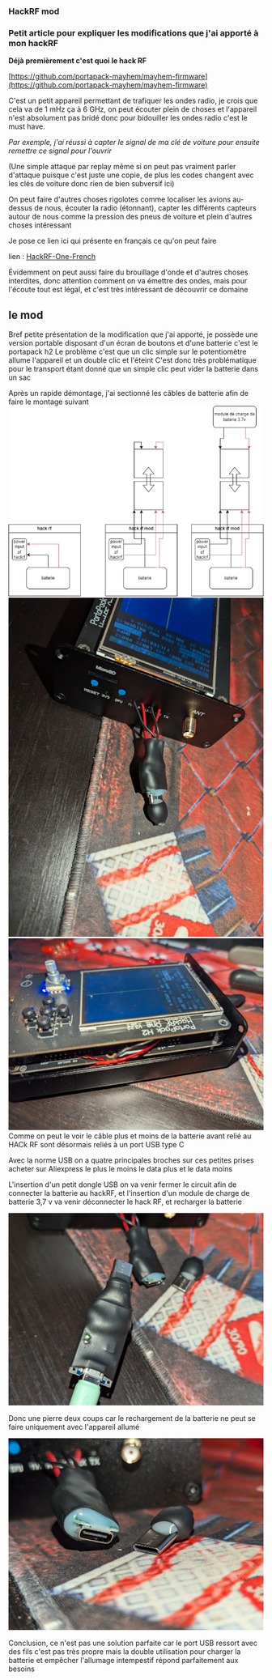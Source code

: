 ### **HackRF mod**

### Petit article pour expliquer les modifications que j'ai apporté à mon hackRF

**Déjà premièrement c'est quoi le hack RF** 

[https://github.com/portapack-mayhem/mayhem-firmware](https://github.com/portapack-mayhem/mayhem-firmware)

C'est un petit appareil permettant de trafiquer les ondes radio, je crois que cela va de 1 mHz ça à 6 GHz, on peut écouter plein de choses et l'appareil n'est absolument pas bridé donc pour bidouiller les ondes radio c'est le must have. 

*Par exemple, j'ai réussi à capter le signal de ma clé de voiture pour ensuite remettre ce signal pour l'ouvrir* 

(Une simple attaque par replay même si on peut pas vraiment parler d'attaque puisque c'est juste une copie, de plus les codes changent avec les clés de voiture donc rien de bien subversif ici)


On peut faire d'autres choses rigolotes comme localiser les avions au-dessus de nous, écouter la radio (étonnant), capter les différents capteurs autour de nous comme la pression des pneus de voiture et plein d'autres choses intéressant 

Je pose ce lien ici qui présente en français ce qu'on peut faire 

lien : [HackRF-One-French](https://github.com/PierreAdams/HackRF-One-French)

Évidemment on peut aussi faire du brouillage d'onde et d'autres choses interdites, donc attention comment on va émettre des ondes, mais pour l'écoute tout est légal, et c'est très intéressant de découvrir ce domaine 

## le mod

Bref petite présentation de la modification que j'ai apporté, je possède une version portable disposant d'un écran de boutons et d'une batterie c'est le portapack h2
Le problème c'est que un clic simple sur le potentiomètre allume l'appareil et un double clic et l'éteint 
C'est donc très problématique pour le transport étant donné que un simple clic peut vider la batterie dans un sac 

Après un rapide démontage, j'ai sectionné les câbles de batterie afin de faire le montage suivant 
![[shema-hackrf.png]](shema-hackrf.png)
![[hackrf_mod3.jpg]](hackrf_mod3.jpg)
![[hackrf_mod2.jpg]](hackrf_mod2.jpg)
Comme on peut le voir le câble plus et moins de la batterie avant relié au HACk RF sont désormais reliés à un port USB type C 

Avec la norme USB on a quatre principales broches sur ces petites prises acheter sur Aliexpress le plus le moins le data plus et le data moins

L'insertion d'un petit dongle USB on va venir fermer le circuit afin de connecter la batterie au hackRF, et l'insertion d'un module de charge de batterie 3,7 v va venir déconnecter le hack RF, et recharger la batterie 

![[hackrf_mod5.jpg]](hackrf_mod5.jpg)

Donc une pierre deux coups car le rechargement de la batterie ne peut se faire uniquement avec l'appareil allumé 

![[hackrf_mod4.jpg]](hackrf_mod4.jpg)

Conclusion, ce n'est pas une solution parfaite car le port USB ressort avec des fils c'est pas très propre mais la double utilisation pour charger la batterie et empêcher l'allumage intempestif répond parfaitement aux besoins
    
